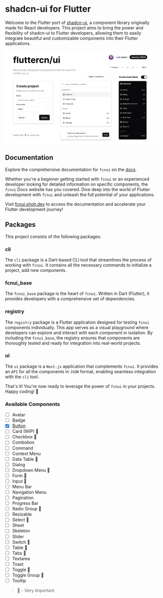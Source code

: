 # shadcn-ui for Flutter

Welcome to the Flutter port of [shadcn-ui](https://ui.shadcn.com/), a component library originally made for React developers. This project aims to bring the power and flexibility of shadcn-ui to Flutter developers, allowing them to easily integrate beautiful and customizable components into their Flutter applications.

![hero](ui/public/cover.png)

## Documentation

Explore the comprehensive documentation for `fcnui` on the [docs](https://fcnui.shoh.dev/docs/get_started).

Whether you're a beginner getting started with `fcnui` or an experienced developer looking for detailed information on specific components, the `fcnui` Docs website has you covered. Dive deep into the world of Flutter development with `fcnui` and unleash the full potential of your applications.

Visit [fcnui.shoh.dev](https://fcnui.shoh.dev) to access the documentation and accelerate your Flutter development journey!

## Packages

This project consists of the following packages:

### cli

The `cli` package is a Dart-based CLI tool that streamlines the process of working with `fcnui`. It contains all the necessary commands to initialize a project, add new components.

### fcnui_base

The `fcnui_base` package is the heart of `fcnui`. Written in Dart (Flutter), it provides developers with a comprehensive set of dependencies.

### registry

The `registry` package is a Flutter application designed for testing `fcnui` components individually. This app serves as a visual playground where developers can explore and interact with each component in isolation. By including the `fcnui_base`, the registry ensures that components are thoroughly tested and ready for integration into real-world projects.

### ui

The `ui` package is a `Next.js` application that complements `fcnui`. It provides an `API` for all the components in `JSON` format, enabling seamless integration with the `cli` tool.

That's it! You're now ready to leverage the power of `fcnui` in your projects. Happy coding! 🚀

### Available Components

- [ ] Avatar
- [ ] Badge
- [x] [Button](https://fcnui.shoh.dev/docs/components/button)
- [ ] Card (WIP) 🚀
- [ ] Checkbox 🚀
- [ ] Combobox
- [ ] Command
- [ ] Context Menu
- [ ] Data Table 🚀
- [ ] Dialog
- [ ] Dropdown Menu 🚀
- [ ] Form 🚀
- [ ] Input 🚀
- [ ] Menu Bar
- [ ] Navigation Menu
- [ ] Pagination
- [ ] Progress Bar
- [ ] Radio Group 🚀
- [ ] Resizable
- [ ] Select 🚀
- [ ] Sheet
- [ ] Skeleton
- [ ] Slider
- [ ] Switch 🚀
- [ ] Table 🚀
- [ ] Tabs 🚀
- [ ] Textarea
- [ ] Toast
- [ ] Toggle 🚀
- [ ] Toggle Group 🚀
- [ ] Tooltip

> 🚀 - Very Important